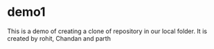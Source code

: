 # demo1
This is a demo of creating a  clone  of repository in our local folder. It is created by rohit, Chandan  and parth

